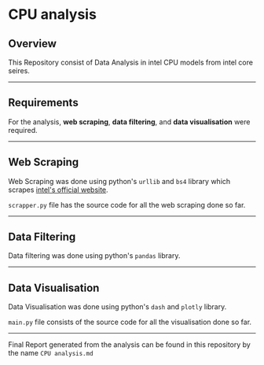 # CPU analysis

## **Overview**
This Repository consist of Data Analysis in intel CPU models from intel core seires.

----
## Requirements
For the analysis, **web scraping**, **data filtering**, and **data visualisation** were required.

---
## Web Scraping
Web Scraping was done using python's `urllib` and `bs4` library which scrapes 
[intel's official website](https://www.intel.in/content/www/in/en/homepage.html).

`scrapper.py` file has the source code for all the web scraping done so far.

---
## Data Filtering
Data filtering was done using python's `pandas` library.

---
## Data Visualisation
Data Visualisation was done using python's `dash` and `plotly` library.

`main.py` file consists of the source code for all the visualisation done so far.

---

Final Report generated from the analysis can be found in this repository by the name `CPU analysis.md`